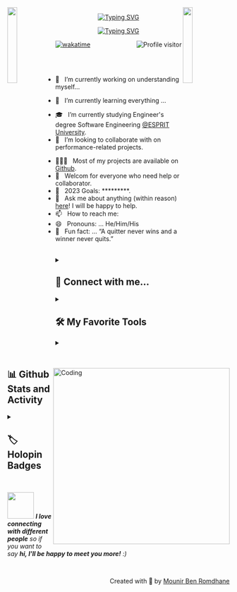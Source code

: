<!--
![logo](logo.png)-->
<img align="left" src="https://user-images.githubusercontent.com/65187002/144930161-2f783401-8d27-4fdf-a2f7-cc0ba32f1f1f.gif" width="21%" style="display:inline;">

<img align="right" src="https://user-images.githubusercontent.com/65187002/144930161-2f783401-8d27-4fdf-a2f7-cc0ba32f1f1f.gif" width="21%" style="display:inline;">

	
<p align="center">
	<a href="https://git.io/typing-svg"><img src="https://readme-typing-svg.demolab.com?&weight=350&size=25&pause=1000&color=F762DB&repeat=false&random=false&width=435&lines=Hi+%F0%9F%91%8B%2C+I'm+Mounir+Ben+Romdhane" alt="Typing SVG" /></a>
</p>

<p align="center">
<a align="center" href="https://git.io/typing-svg"><img src="https://readme-typing-svg.demolab.com?font=Fira+Code&weight=200&size=20&pause=1000&color=F762DBFF&random=false&width=435&lines=Passionate+Programmer+from+Tunisia;Full-Stack+web+developer;Young+Software+Engineer+Student;Self-Finder+and+Instructor;Always+learning+new+things" alt="Typing SVG" /></a>
</p>

<p align="center">
<a href="https://komarev.com/ghpvc/?username=Mounir-Ben-Romdhane">
   <img align="right" src="https://komarev.com/ghpvc/?username=Mounir-Ben-Romdhane&label=Visitors&color=0e75b6&style=flat" alt="Profile visitor" />
</a>

<!--[![wakatime](https://wakatime.com/badge/user/018ba1c5-fe7e-4872-88e0-291c793a183a.svg)](https://wakatime.com/@018ba1c5-fe7e-4872-88e0-291c793a183a)-->
[![wakatime](https://wakatime.com/badge/user/018ba1c9-f57d-4157-9183-043412b73def.svg)](https://wakatime.com/@018ba1c9-f57d-4157-9183-043412b73def)
</p>

<img align="right" alt="Coding" width="400" src="https://user-images.githubusercontent.com/74038190/229223263-cf2e4b07-2615-4f87-9c38-e37600f8381a.gif">
<br><br>

- 🔭 &nbsp; I’m currently working on understanding myself...
<!-- - 🎙️ &nbsp; Host the [PRODCAST-NAME]() podcast. -->
- 🌱 &nbsp; I’m currently learning everything ...
<!-- - 👨🏻‍🎓 &nbsp; I graduated with a Bachelor's degree in Computer Science from [ISAMM](http://www.isa2m.rnu.tn/). -->
- 🎓 &nbsp; I’m currently studying Engineer's degree Software Engineering [@ESPRIT University](https://esprit.tn/).
- 👯 &nbsp; I’m looking to collaborate with on performance-related projects.
<!-- - 🤔 &nbsp; I’m looking for help with ... -->
- 👨🏻‍💻 &nbsp; Most of my projects are available on [Github](https://github.com/Mounir-Ben-Romdhane).
- 🤝 &nbsp; Welcom for everyone who need help or collaborator.
- 🥅 &nbsp; 2023 Goals: *********.
- 💬 &nbsp; Ask me about anything (within reason) [here](https://github.com/Mounir-Ben-Romdhane/ama)! I will be happy to help.
- 📫 &nbsp; How to reach me: &nbsp;
- 😄 &nbsp; Pronouns: ... He/Him/His
- 👾 &nbsp; Fun fact: ... “A quitter never wins and a winner never quits.”

<br>


<details> 
<summary><h2>🌟 Connect with me...</h2></summary>


<p align = "center">
  
[<img src ="https://img.shields.io/badge/github-%23.svg?&style=for-the-badge&logo=github&logoColor=white%22&color=black">](https://github.com/Mounir-Ben-Romdhane) 
[<img src="https://img.shields.io/badge/linkedin-%2312100E.svg?&style=for-the-badge&logo=linkedin&logoColor=white&color=black" />](https://www.linkedin.com/in/mounir-ben-romdhane-10b5aa253/)
[<img src="https://img.shields.io/badge/facebook-%2312100E.svg?&style=for-the-badge&logo=facebook&logoColor=white&color=black" />](https://www.facebook.com/profile.php?id=100010083316874)

[<img src="https://img.shields.io/badge/gmail-%2312100E.svg?&style=for-the-badge&logo=gmail&logoColor=white&color=black" />](mailto:mounir.benromdhane@esprit.tn)
</p>


</details> 
<details> 
  <summary><h2>🛠️ My Favorite Tools</h2></summary>
  <!-- Some badges are from https://github.com/Ileriayo/markdown-badges -->

  <h3>👨‍💻 Programming and Markup Languages</h3>

  <p>
     <!-- <a href="https://github.com/search?q=user%Mounir-Ben-Romdhane+language%3Aassembly"><img alt="MIPS Assembly" src="https://custom-icon-badges.demolab.com/badge/Assembly-525252.svg?logo=asm-hex&logoColor=white"></a> -->
      <a href="https://github.com/search?q=user%Mounir-Ben-Romdhane+language%3Abash"><img alt="Bash" src="https://img.shields.io/badge/Bash-121011.svg?logo=gnu-bash&logoColor=white"></a>
      <a href="https://github.com/search?q=user%Mounir-Ben-Romdhane+language%3Ac"><img alt="C" src="https://custom-icon-badges.demolab.com/badge/C-03599C.svg?logo=c-in-hexagon&logoColor=white"></a>
      <a href="https://github.com/search?q=user%Mounir-Ben-Romdhane+language%3Acpp"><img alt="C++" src="https://custom-icon-badges.demolab.com/badge/C++-9C033A.svg?logo=cpp2&logoColor=white"></a>
      <a href="https://github.com/search?q=user%Mounir-Ben-Romdhane+language%3Acsharp"><img alt="C#" src="https://custom-icon-badges.demolab.com/badge/C%23-68217A.svg?logo=cs2&logoColor=white"></a>
      <a href="https://github.com/search?q=user%Mounir-Ben-Romdhane+language%3Aceylon"><img alt="Ceylon" src="https://custom-icon-badges.demolab.com/badge/Ceylon-E39842.svg?logo=ceylon&logoColor=white"></a>
      <a href="https://github.com/search?q=user%Mounir-Ben-Romdhane+language%3Acss"><img alt="CSS" src="https://img.shields.io/badge/CSS-1572B6.svg?logo=css3&logoColor=white"></a>
     <!-- <a href="https://github.com/search?q=user%Mounir-Ben-Romdhane+language%3Ags"><img alt="Google Apps Script" src="https://custom-icon-badges.demolab.com/badge/Google%20Apps%20Script-02569B.svg?logo=gs&logoColor=white"></a> -->
      <a href="https://github.com/search?q=user%Mounir-Ben-Romdhane+language%3Ahtml"><img alt="HTML" src="https://img.shields.io/badge/HTML-E34F26.svg?logo=html5&logoColor=white"></a>
      <a href="https://github.com/search?q=user%Mounir-Ben-Romdhane+language%3Ajava"><img alt="Java" src="https://custom-icon-badges.demolab.com/badge/Java-007396.svg?logo=java&logoColor=white"></a>
      <a href="https://github.com/search?q=user%Mounir-Ben-Romdhane+language%3Ajavascript"><img alt="JavaScript" src="https://img.shields.io/badge/JavaScript-F7DF1E.svg?logo=javascript&logoColor=black"></a>
      <a href="https://github.com/search?q=user%Mounir-Ben-Romdhane+language%3Atex"><img alt="LaTeX" src="https://img.shields.io/badge/LaTeX-008080.svg?logo=LaTeX&logoColor=white"></a>
    <!--  <a href="https://github.com/search?q=user%Mounir-Ben-Romdhane+language%3Amarkdown"><img alt="Markdown" src="https://img.shields.io/badge/Markdown-000000.svg?logo=markdown&logoColor=white"></a> -->
      <a href="https://github.com/search?q=user%Mounir-Ben-Romdhane+language%3Ajavascript"><img alt="Node.js" src="https://img.shields.io/badge/Node.js-43853D.svg?logo=node.js&logoColor=white"></a>
      <a href="https://github.com/search?q=user%Mounir-Ben-Romdhane+language%3Aphp"><img alt="PHP" src="https://img.shields.io/badge/PHP-777BB4.svg?logo=php&logoColor=white"></a>
      <a href="https://github.com/search?q=user%Mounir-Ben-Romdhane+language%3Amatlab"><img alt="MATLAB" src="https://img.shields.io/badge/MATLAB-0076A8.svg?logo=mathworks&logoColor=white"></a> 
      <a href="https://github.com/search?q=user%Mounir-Ben-Romdhane+language%3Apython"><img alt="Python" src="https://img.shields.io/badge/Python-14354C.svg?logo=python&logoColor=white"></a>
      <a href="https://github.com/search?q=user%Mounir-Ben-Romdhane+language%3Ar"><img alt="R" src="https://img.shields.io/badge/R-276DC3.svg?logo=r&logoColor=white"></a>
	<a href="https://github.com/search?q=user%Mounir-Ben-Romdhane+language%3Adart"> <img alt="Dart" src="https://img.shields.io/badge/Dart-0175C2.svg?logo=dart&logoColor=white"></a>
	  <a href="https://github.com/search?q=user%Mounir-Ben-Romdhane+language%3Ajson"> <img alt="JSON" src="https://img.shields.io/badge/JSON-000000.svg?logo=json&logoColor=white"></a>
      <a href="https://github.com/search?q=user%Mounir-Ben-Romdhane+language%3Ascratch"><img alt="Scratch" src="https://img.shields.io/badge/Scratch-4D97FF.svg?logo=scratch&logoColor=white"></a>
      <a href="https://github.com/search?q=user%Mounir-Ben-Romdhane+language%3Asql"><img alt="SQL" src="https://custom-icon-badges.demolab.com/badge/SQL-025E8C.svg?logo=database&logoColor=white"></a>
      <a href="https://github.com/search?q=user%Mounir-Ben-Romdhane+language%3Asvg"><img alt="SVG+XML" src="https://img.shields.io/badge/SVG%2BXML-e0982c.svg?logo=svg&logoColor=white"></a>
      <a href="https://github.com/search?q=user%Mounir-Ben-Romdhane+language%3AtypeScript"><img alt="TypeScript" src="https://img.shields.io/badge/TypeScript-007ACC.svg?logo=typescript&logoColor=white"></a>
  </p>

  <h3>🧰 Frameworks and Libraries</h3>

  <p>
      <a href="#"><img alt="Angular" src="https://img.shields.io/badge/-Angular-DD0031?logo=Angular&logoColor=white"></a>
      <a href="#"><img alt="BlissfulJS" src="https://custom-icon-badges.demolab.com/badge/Bliss.js-3dacc2.svg?logo=bliss&logoColor=white"></a>
      <a href="#"><img alt="Bootstrap" src="https://img.shields.io/badge/Bootstrap-7952B3.svg?logo=bootstrap&logoColor=white"></a>
      <a href="#"><img alt="Cordova" src="https://img.shields.io/badge/-Cordova-E8E8E8?logo=apache-cordova&logoColor=black"></a>
      <a href="#"><img alt="Discord.py" src="https://custom-icon-badges.demolab.com/badge/Discord.py-0d1620.svg?logo=dpy"></a>
      <a href="#"><img alt="Electron" src="https://img.shields.io/badge/Electron-20232e.svg?logo=electron&logoColor=white"></a>
      <a href="#"><img alt="Express.js" src="https://img.shields.io/badge/Express.js-404d59.svg?logo=express&logoColor=white"></a>
      <a href="#"><img alt="Flask" src="https://img.shields.io/badge/Flask-000000.svg?logo=flask&logoColor=white"></a>
      <a href="#"><img alt="GitHub Actions" src="https://img.shields.io/badge/GitHub%20Actions-2671E5.svg?logo=github%20actions&logoColor=white"></a>
      <a href"#"><img alt="Gunicorn" src="https://img.shields.io/badge/-Gunicorn-499848.svg?logo=gunicorn&logoColor=white"></a>
      <a href="#"><img alt="JUnit" src="https://custom-icon-badges.demolab.com/badge/JUnit-25A162.svg?logo=check-circle&logoColor=white"></a>
      <a href="#"><img alt="Material Design" src="https://img.shields.io/badge/Material%20Design-0081CB.svg?logo=material-design&logoColor=white"></a>
      <a href="#"><img alt="Nextcord" src="https://custom-icon-badges.demolab.com/badge/Nextcord-0d1620.svg?logo=nextcord"></a>
      <a href="#"><img alt="NumPy" src="https://img.shields.io/badge/Numpy-013243.svg?logo=numpy&logoColor=white"></a>
      <a href="#"><img alt="Pandas" src="https://img.shields.io/badge/Pandas-150458.svg?logo=pandas&logoColor=white"></a>
      <a href="#"><img alt="PHPUnit" src="https://custom-icon-badges.demolab.com/badge/PHPUnit-366488.svg?logo=test-tube&logoColor=white"></a>
      <a href="#"><img alt="Praw" src="https://custom-icon-badges.demolab.com/badge/Praw-ff3c0c.svg?logo=praw"></a>
      <a href="#"><img alt="Pytest" src="https://img.shields.io/badge/Pytest-0A9EDC.svg?logo=pytest&logoColor=white"></a>
      <a href="#"><img alt="React" src="https://img.shields.io/badge/React-20232a.svg?logo=react&logoColor=%2361DAFB"></a>
      <a href="#"><img alt="Slim" src="https://custom-icon-badges.demolab.com/badge/Slim-74a045.svg?logo=slim-php"></a>
      <a href="#"><img alt="Symfony" src="https://img.shields.io/badge/Symfony-111111.svg?logo=symfony&logoColor=white"></a>
      <a href="#"><img alt="SymPy" src="https://img.shields.io/badge/Sympy-3B5526.svg?logo=sympy&logoColor=white"></a>
      <a href="#"><img alt="TensorFlow" src="https://img.shields.io/badge/TensorFlow-FF6F00.svg?logo=TensorFlow&logoColor=white"></a>
      <a href="#"><img alt="Wordpress" src="https://img.shields.io/badge/Wordpress-21759B?logo=wordpress&logoColor=white"></a>
      <a href="#"><img alt="WPF (.Net)" src="https://img.shields.io/badge/WPF-5C2D91?logo=.net&logoColor=white"></a>
  </p>

  <h3>🗄️ Databases and Cloud Hosting</h3>

  <p>
      <a href="#"><img alt="GitHub Pages" src="https://img.shields.io/badge/GitHub%20Pages-327FC7.svg?logo=github&logoColor=white"></a>
      <a href="#"><img alt="Heroku" src="https://img.shields.io/badge/Heroku-430098.svg?logo=heroku&logoColor=white"></a>
      <a href="#"><img alt="MongoDB" src ="https://img.shields.io/badge/MongoDB-4ea94b.svg?logo=mongodb&logoColor=white"></a>
      <a href="#"><img alt="MySQL" src="https://img.shields.io/badge/MySQL-00f.svg?logo=mysql&logoColor=white"></a>
      <a href="#"><img alt="Notion" src="https://img.shields.io/badge/Notion-010101.svg?logo=notion&logoColor=white"></a>
      <a href="#"><img alt="Oracle" src ="https://img.shields.io/badge/Oracle-F00000.svg?logo=oracle&logoColor=white"></a>
      <a href="#"><img alt="PostgreSQL" src ="https://img.shields.io/badge/PostgreSQL-316192.svg?logo=postgresql&logoColor=white"></a>
      <a href="#"><img alt="Render" src="https://img.shields.io/badge/Render-00979D.svg?logo=render&logoColor=white"></a>
      <a href="#"><img alt="Repl.it" src="https://img.shields.io/badge/Repl.it-0D101E.svg?logo=Replit&logoColor=white"></a>
      <a href="#"><img alt="SQLite" src ="https://img.shields.io/badge/SQLite-07405e.svg?logo=sqlite&logoColor=white"></a>
      <a href="#"><img alt="Vercel" src="https://img.shields.io/badge/Vercel-000000.svg?logo=vercel&logoColor=white"></a>
  </p>

  <h3>💻 Software and Tools</h3>

  <p>
      <a href="#"><img alt="Adobe" src="https://img.shields.io/badge/Adobe-FF0000.svg?logo=adobe&logoColor=white"></a>
      <a href="#"><img alt="Android" src="https://img.shields.io/badge/Android-3DDC84?logo=android&logoColor=white"></a>
      <a href="#"><img alt="Android Studio" src="https://img.shields.io/badge/Android%20Studio-008678.svg?logo=android-studio&logoColor=white"></a>
      <a href="#"><img alt="Arch Linux" src="https://img.shields.io/badge/Arch%20Linux-1793D1.svg?logo=arch-linux&logoColor=white"></a>
      <a href="#"><img alt="Audacity" src="https://img.shields.io/badge/-Audacity-0000CC?logo=audacity&logoColor=white"></a>
      <a href="#"><img alt="Bitwarden" src="https://img.shields.io/badge/-Bitwarden-175DDC?logo=bitwarden&logoColor=white"></a>
      <a href="#"><img alt="Brave" src="https://img.shields.io/badge/-Brave-FB542B?logo=brave&logoColor=white"></a>
      <a href="#"><img alt="Construct 3" src="https://img.shields.io/badge/Construct%203-00b56a.svg?logo=construct-3&logoColor=white"></a>
      <a href="#"><img alt="Dark Reader" src="https://img.shields.io/badge/-Dark%20Reader-141E24?logo=dark-reader&logoColor=white"></a>
      <a href="#"><img alt="Dbeaver" src="https://custom-icon-badges.demolab.com/badge/-Dbeaver-372923?logo=dbeaver-mono&logoColor=white"></a>
      <a href="#"><img alt="Discord" src="https://img.shields.io/badge/-Discord-5865F2.svg?logo=discord&logoColor=white"></a>
      <a href="#"><img alt="Git" src="https://img.shields.io/badge/Git-F05033.svg?logo=git&logoColor=white"></a>
      <a href="#"><img alt="GitHub Desktop" src="https://img.shields.io/badge/GitHub%20Desktop-8034A9.svg?logo=github&logoColor=white"></a>
      <a href="#"><img alt="Google Sheets" src="https://img.shields.io/badge/Sheets-34A853.svg?logo=google%20sheets&logoColor=white"></a>
      <a href="#"><img alt="Inkscape" src="https://img.shields.io/badge/Inkscape-000000?logo=Inkscape&logoColor=white"></a>
      <a href="#"><img alt="Jupyter" src="https://img.shields.io/badge/Jupyter-F37626.svg?logo=Jupyter&logoColor=white"></a>
      <a href="#"><img alt="OBS Studio" src="https://img.shields.io/badge/-OBS-302E31?logo=obs-studio&logoColor=white"></a>
      <a href="#"><img alt="Photopea" src="https://img.shields.io/badge/Photopea-18A497?logo=photopea&logoColor=white"></a>
      <a href="#"><img alt="Postman" src="https://img.shields.io/badge/Postman-FF6C37?logo=postman&logoColor=white"></a>
      <a href="#"><img alt="SonarLint" src="https://img.shields.io/badge/-SonarLint-CB2029?logo=sonarlint&logoColor=white"></a>
      <a href="#"><img alt="Stack Overflow" src="https://img.shields.io/badge/-Stack%20Overflow-FE7A16?logo=stack-overflow&logoColor=white"></a>
      <a href="#"><img alt="Visual Studio Code" src="https://img.shields.io/badge/Visual%20Studio%20Code-0078d7.svg?logo=visual-studio-code&logoColor=white"></a>
  </p>
</details>

<details> 
  <summary><h2>📊 Github Stats and Activity</h2></summary>

  <h3>🔥 Streak Stats</h3>

  <!-- GitHub Readme Streak Stats - https://github.com/DenverCoder1/github-readme-streak-stats -->
  <p>
    <a href="https://github.com/Mounir-Ben-Romdhane/github-readme-streak-stats">
      <img title="🔥 Get streak stats for your profile at git.io/streak-stats" alt="Mounir-Ben-Romdhane's streak" src="https://streak-stats.demolab.com/?user=Mounir-Ben-Romdhane&theme=monokai-metallian&hide_border=true"/>
    </a>
    <p>🔥 Get streak stats for your profile at <a href="https://git.io/streak-stats">git.io/streak-stats</a></p>
  </p>

  <h3>💻 GitHub Profile Stats</h3>

  <!-- https://github.com/anuraghazra/github-readme-stats -->

  
<br>
<table>
<tr>
  <td valign="center">
<a align="center" href="https://github.com/Mounir-Ben-Romdhane/github-readme-stats"><img align="center" src="https://github-readme-stats.vercel.app/api?username=Mounir-Ben-Romdhane&show_icons=true&include_all_commits=true&theme=buefy&hide_border=true" alt="Mounir-Ben-Romdhane's github stats" /></a> | <a href="https://github.com/Mounir-Ben-Romdhane/github-readme-stats"><img align="center" src="https://github-readme-stats.vercel.app/api/top-langs/?username=Mounir-Ben-Romdhane&layout=compact&theme=buefy&hide_border=true" /></a> 

</td>
<td valign="center" >

   <div align="center">
      <h3 >My daily.dev card 🎴 </h3>
<a href="https://app.daily.dev/benromdhanemounir"><img src="https://api.daily.dev/devcards/792b2724db8e49d99716c02d69881249.png?r=o2b" width="400" alt="Ben Romdhane Mounir's Dev Card"/></a>
  </td>

</tr>
</table>

  <b>Note:</b> Top languages is only a metric of the languages my public code consists of and doesn't reflect experience or skill level.
  
  <!-- https://github.com/ashutosh00710/github-readme-activity-graph -->

 ![Mounir-Ben-Romdhane's Graph](https://github-readme-activity-graph.vercel.app/graph?username=Mounir-Ben-Romdhane&custom_title=Mounir-Ben-Romdhane's%20GitHub%20Activity%20Graph&bg_color=0D1117&color=7F3FBF&line=7F3FBF&point=7F3FBF&area_color=FFFFFF&title_color=FFFFFF&area=true)

  <h3>⚡ Recent GitHub Activity</h3>

  <!-- https://github.com/jamesgeorge007/github-activity-readme -->
  <!--START_SECTION:activity-->

1. 🎉 Merged PR [#1](https://github.com/Mounir-Ben-Romdhane/SpringBoot_Angular_Project/commit/dafd2da2cb4f4e58a597f1bcdf3442933f66b1f9) in [Mounir-Ben-Romdhane/SpringBoot_Angular_Project](https://github.com/Mounir-Ben-Romdhane/SpringBoot_Angular_Project/)
2. 🎉 Merged PR [#25](https://github.com/Mounir-Ben-Romdhane/AURORA_CENTRE_SYMFONY/pull/25/) in [Mounir-Ben-Romdhane/AURORA_CENTRE_SYMFONY](https://github.com/Mounir-Ben-Romdhane/AURORA_CENTRE_SYMFONY)
<!--3. 🗣 Commented on [#619](https://github.com/DenverCoder1/github-readme-streak-stats/issues/619) in [DenverCoder1/github-readme-streak-stats](https://github.com/DenverCoder1/github-readme-streak-stats)
4. 🗣 Commented on [#618](https://github.com/DenverCoder1/github-readme-streak-stats/issues/618) in [DenverCoder1/github-readme-streak-stats](https://github.com/DenverCoder1/github-readme-streak-stats)
5. 🗣 Commented on [#616](https://github.com/DenverCoder1/github-readme-streak-stats/issues/616) in [DenverCoder1/github-readme-streak-stats](https://github.com/DenverCoder1/github-readme-streak-stats)-->
<!--END_SECTION:activity-->


</details>

<details> 
  <summary><h2>🏷️ Holopin Badges</h2></summary>

  <p><a href="https://holopin.io/@mounirbenromdhane"><img src="https://holopin.me/mounirbenromdhane" alt="@mounirbenromdhane&#39;s Holopin board"></a></p>
</details>

<br>

<img src="https://media.giphy.com/media/LnQjpWaON8nhr21vNW/giphy.gif" width="60"> <em><b>I love connecting with different people</b> so if you want to say <b>hi, I'll be happy to meet you more!</b> :)</em>

<br>
<p align="right" > Created with 🧡 by <a href="https://www.linkedin.com/in/mounir-ben-romdhane/">Mounir Ben Romdhane</a></p>
